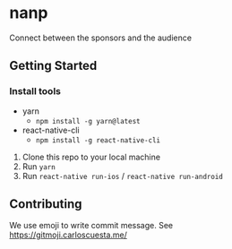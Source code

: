 # nanp

Connect between the sponsors and the audience

Getting Started
---------------

### Install tools

- yarn
    - `npm install -g yarn@latest`
- react-native-cli
    - `npm install -g react-native-cli`

1. Clone this repo to your local machine
2. Run `yarn`
3. Run `react-native run-ios` / `react-native run-android`

Contributing
------------

We use emoji to write commit message.
See https://gitmoji.carloscuesta.me/
